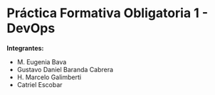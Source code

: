 # Práctica Formativa Obligatoria 1 - DevOps

**Integrantes:**
- M. Eugenia Bava
- Gustavo Daniel Baranda Cabrera
- H. Marcelo Galimberti
- Catriel Escobar
